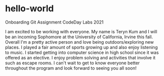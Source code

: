 # hello-world
Onboarding Git Assignment CodeDay Labs 2021

I am excited to be working with everyone. My name is Teryn Kum and I will be an incoming Sophomore at the University of California, Irvine this fall. Overall I'm a pretty active person and love being outdoors/exploring new places. I played a fair amount of sports growing up and also enjoy listening to music. I started getting into computer science in high school since it was offered as an elective. I enjoy problem solving and activities that involve it such as escape rooms. I can't wait to get to know everyone better throughout the program and look forward to seeing you all soon!
